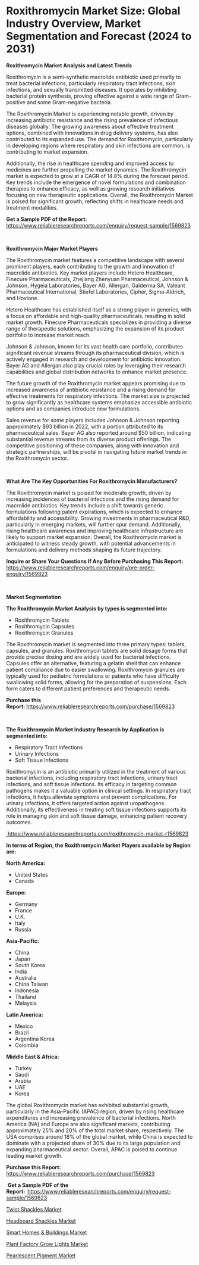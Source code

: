 <p><h1>Roxithromycin Market Size: Global Industry Overview, Market Segmentation and Forecast (2024 to 2031)</h1></p><p><strong>Roxithromycin Market Analysis and Latest Trends</strong></p>
<p><p>Roxithromycin is a semi-synthetic macrolide antibiotic used primarily to treat bacterial infections, particularly respiratory tract infections, skin infections, and sexually transmitted diseases. It operates by inhibiting bacterial protein synthesis, proving effective against a wide range of Gram-positive and some Gram-negative bacteria.</p><p>The Roxithromycin Market is experiencing notable growth, driven by increasing antibiotic resistance and the rising prevalence of infectious diseases globally. The growing awareness about effective treatment options, combined with innovations in drug delivery systems, has also contributed to its expanded use. The demand for Roxithromycin, particularly in developing regions where respiratory and skin infections are common, is contributing to market expansion.</p><p>Additionally, the rise in healthcare spending and improved access to medicines are further propelling the market dynamics. The Roxithromycin market is expected to grow at a CAGR of 14.8% during the forecast period. Key trends include the emergence of novel formulations and combination therapies to enhance efficacy, as well as growing research initiatives focusing on new therapeutic applications. Overall, the Roxithromycin Market is poised for significant growth, reflecting shifts in healthcare needs and treatment modalities.</p></p>
<p><strong>Get a Sample PDF of the Report:&nbsp;</strong> <a href="https://www.reliableresearchreports.com/enquiry/request-sample/1569823?utm_campaign=34&utm_medium=2&utm_source=Github&utm_content=ia&utm_term=14102024&utm_id=roxithromycin">https://www.reliableresearchreports.com/enquiry/request-sample/1569823</a></p>
<p>&nbsp;</p>
<p><strong>Roxithromycin Major Market Players</strong></p>
<p><p>The Roxithromycin market features a competitive landscape with several prominent players, each contributing to the growth and innovation of macrolide antibiotics. Key market players include Hetero Healthcare, Finecure Pharmaceuticals, Zhejiang Zhenyuan Pharmaceutical, Johnson & Johnson, Hygeia Laboratories, Bayer AG, Allergan, Galderma SA, Valeant Pharmaceutical International, Stiefel Laboratories, Cipher, Sigma-Aldrich, and Hovione.</p><p>Hetero Healthcare has established itself as a strong player in generics, with a focus on affordable and high-quality pharmaceuticals, resulting in solid market growth. Finecure Pharmaceuticals specializes in providing a diverse range of therapeutic solutions, emphasizing the expansion of its product portfolio to increase market reach. </p><p>Johnson & Johnson, known for its vast health care portfolio, contributes significant revenue streams through its pharmaceutical division, which is actively engaged in research and development for antibiotic innovation. Bayer AG and Allergan also play crucial roles by leveraging their research capabilities and global distribution networks to enhance market presence.</p><p>The future growth of the Roxithromycin market appears promising due to increased awareness of antibiotic resistance and a rising demand for effective treatments for respiratory infections. The market size is projected to grow significantly as healthcare systems emphasize accessible antibiotic options and as companies introduce new formulations.</p><p>Sales revenue for some players includes Johnson & Johnson reporting approximately $93 billion in 2022, with a portion attributed to its pharmaceutical sales. Bayer AG also reported around $50 billion, indicating substantial revenue streams from its diverse product offerings. The competitive positioning of these companies, along with innovation and strategic partnerships, will be pivotal in navigating future market trends in the Roxithromycin sector.</p></p>
<p>&nbsp;</p>
<p><strong>What Are The Key Opportunities For Roxithromycin Manufacturers?</strong></p>
<p><p>The Roxithromycin market is poised for moderate growth, driven by increasing incidences of bacterial infections and the rising demand for macrolide antibiotics. Key trends include a shift towards generic formulations following patent expirations, which is expected to enhance affordability and accessibility. Growing investments in pharmaceutical R&D, particularly in emerging markets, will further spur demand. Additionally, rising healthcare awareness and improving healthcare infrastructure are likely to support market expansion. Overall, the Roxithromycin market is anticipated to witness steady growth, with potential advancements in formulations and delivery methods shaping its future trajectory.</p></p>
<p><strong>Inquire or Share Your Questions If Any Before Purchasing This Report:</strong> <a href="https://www.reliableresearchreports.com/enquiry/pre-order-enquiry/1569823?utm_campaign=34&utm_medium=2&utm_source=Github&utm_content=ia&utm_term=14102024&utm_id=roxithromycin">https://www.reliableresearchreports.com/enquiry/pre-order-enquiry/1569823</a></p>
<p>&nbsp;</p>
<p><strong>Market Segmentation</strong></p>
<p><strong>The Roxithromycin Market Analysis by types is segmented into:</strong></p>
<p><ul><li>Roxithromycin Tablets</li><li>Roxithromycin Capsules</li><li>Roxithromycin Granules</li></ul></p>
<p><p>The Roxithromycin market is segmented into three primary types: tablets, capsules, and granules. Roxithromycin tablets are solid dosage forms that provide precise dosing and are widely used for bacterial infections. Capsules offer an alternative, featuring a gelatin shell that can enhance patient compliance due to easier swallowing. Roxithromycin granules are typically used for pediatric formulations or patients who have difficulty swallowing solid forms, allowing for the preparation of suspensions. Each form caters to different patient preferences and therapeutic needs.</p></p>
<p><strong>Purchase this Report:&nbsp;</strong><a href="https://www.reliableresearchreports.com/purchase/1569823?utm_campaign=34&utm_medium=2&utm_source=Github&utm_content=ia&utm_term=14102024&utm_id=roxithromycin">https://www.reliableresearchreports.com/purchase/1569823</a></p>
<p>&nbsp;</p>
<p><strong>The Roxithromycin Market Industry Research by Application is segmented into:</strong></p>
<p><ul><li>Respiratory Tract Infections</li><li>Urinary Infections</li><li>Soft Tissue Infections</li></ul></p>
<p><p>Roxithromycin is an antibiotic primarily utilized in the treatment of various bacterial infections, including respiratory tract infections, urinary tract infections, and soft tissue infections. Its efficacy in targeting common pathogens makes it a valuable option in clinical settings. In respiratory tract infections, it helps alleviate symptoms and prevent complications. For urinary infections, it offers targeted action against uropathogens. Additionally, its effectiveness in treating soft tissue infections supports its role in managing skin and soft tissue damage, enhancing patient recovery outcomes.</p></p>
<p><a href="https://www.reliableresearchreports.com/roxithromycin-market-r1569823?utm_campaign=34&utm_medium=2&utm_source=Github&utm_content=ia&utm_term=14102024&utm_id=roxithromycin">&nbsp;https://www.reliableresearchreports.com/roxithromycin-market-r1569823</a></p>
<p><strong>In terms of Region, the Roxithromycin Market Players available by Region are:</strong></p>
<p>
    <p> <strong> North America: </strong>
        <ul>
            <li>United States</li>
            <li>Canada</li>
        </ul>
        </p> 
    <p> <strong> Europe: </strong>
        <ul>
            <li>Germany</li>
            <li>France</li>
            <li>U.K.</li>
            <li>Italy</li>
            <li>Russia</li>
        </ul>
        </p> 
    <p> <strong> Asia-Pacific: </strong>
        <ul>
            <li>China</li>
            <li>Japan</li>
            <li>South Korea</li>
            <li>India</li>
            <li>Australia</li>
            <li>China Taiwan</li>
            <li>Indonesia</li>
            <li>Thailand</li>
            <li>Malaysia</li>
        </ul>
        </p> 
    <p> <strong> Latin America: </strong>
        <ul>
            <li>Mexico</li>
            <li>Brazil</li>
            <li>Argentina Korea</li>
            <li>Colombia</li>
        </ul>
        </p> 
    <p> <strong> Middle East & Africa: </strong>
        <ul>
            <li>Turkey</li>
            <li>Saudi</li>
            <li>Arabia</li>
            <li>UAE</li>
            <li>Korea</li>
        </ul>
    </p>
    </p>
<p><p>The global Roxithromycin market has exhibited substantial growth, particularly in the Asia-Pacific (APAC) region, driven by rising healthcare expenditures and increasing prevalence of bacterial infections. North America (NA) and Europe are also significant markets, contributing approximately 25% and 20% of the total market share, respectively. The USA comprises around 18% of the global market, while China is expected to dominate with a projected share of 30% due to its large population and expanding pharmaceutical sector. Overall, APAC is poised to continue leading market growth.</p></p>
<p><strong>Purchase this Report: </strong><a href="https://www.reliableresearchreports.com/purchase/1569823?utm_campaign=34&utm_medium=2&utm_source=Github&utm_content=ia&utm_term=14102024&utm_id=roxithromycin">https://www.reliableresearchreports.com/purchase/1569823</a></p>
<p>&nbsp;<strong>Get a Sample PDF of the Report:&nbsp;&nbsp;</strong><a href="https://www.reliableresearchreports.com/enquiry/request-sample/1569823?utm_campaign=34&utm_medium=2&utm_source=Github&utm_content=ia&utm_term=14102024&utm_id=roxithromycin">https://www.reliableresearchreports.com/enquiry/request-sample/1569823</a></p>
<p><strong></strong></p>
<p><p><a href="https://github.com/kaufmannDavid16/Market-Research-Report-List-1/blob/main/twist-shackles-market.md?utm_campaign=34&utm_medium=2&utm_source=Github&utm_content=ia&utm_term=14102024&utm_id=roxithromycin">Twist Shackles Market</a></p><p><a href="https://github.com/AlisaRowe24/Market-Research-Report-List-1/blob/main/headboard-shackles-market.md?utm_campaign=34&utm_medium=2&utm_source=Github&utm_content=ia&utm_term=14102024&utm_id=roxithromycin">Headboard Shackles Market</a></p><p><a href="https://www.linkedin.com/pulse/booming-smart-homes-buildings-market-sector-analysis-growth-uz9of?utm_campaign=34&utm_medium=2&utm_source=Github&utm_content=ia&utm_term=14102024&utm_id=roxithromycin">Smart Homes & Buildings Market</a></p><p><a href="https://www.linkedin.com/pulse/plant-factory-grow-lights-market-share-size-trends-industry-d0tpf?utm_campaign=34&utm_medium=2&utm_source=Github&utm_content=ia&utm_term=14102024&utm_id=roxithromycin">Plant Factory Grow Lights Market</a></p><p><a href="https://www.linkedin.com/pulse/charting-future-comprehensive-analysis-global-pearlescent-gb4be?trk=public_post_embed_feed-article-content&utm_campaign=34&utm_medium=2&utm_source=Github&utm_content=ia&utm_term=14102024&utm_id=roxithromycin">Pearlescent Pigment Market</a></p></p>
